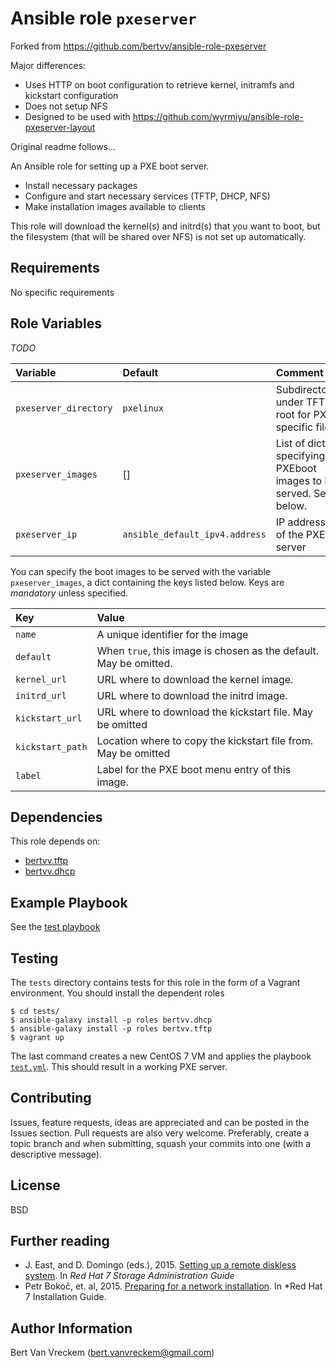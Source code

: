 # Ansible role `pxeserver`

Forked from https://github.com/bertvv/ansible-role-pxeserver

Major differences:
- Uses HTTP on boot configuration to retrieve kernel, initramfs and kickstart configuration
- Does not setup NFS
- Designed to be used with https://github.com/wyrmiyu/ansible-role-pxeserver-layout

Original readme follows...

An Ansible role for setting up a PXE boot server.

- Install necessary packages
- Configure and start necessary services (TFTP, DHCP, NFS)
- Make installation images available to clients

This role will download the kernel(s) and initrd(s) that you want to boot, but the filesystem (that will be shared over NFS) is not set up automatically.

## Requirements

No specific requirements

## Role Variables

*TODO*

| Variable              | Default                        | Comment                                                          |
| :---                  | :---                           | :---                                                             |
| `pxeserver_directory` | `pxelinux`                     | Subdirectory under TFTP root for PXE specific files              |
| `pxeserver_images`    | []                             | List of dicts specifying PXEboot images to be served. See below. |
| `pxeserver_ip`        | `ansible_default_ipv4.address` | IP address of the PXE server                                     |

You can specify the boot images to be served with the variable `pxeserver_images`, a dict containing the keys listed below. Keys are *mandatory* unless specified.

| Key              | Value                                                             |
| :---             | :---                                                              |
| `name`           | A unique identifier for the image                                 |
| `default`        | When `true`, this image is chosen as the default. May be omitted. |
| `kernel_url`     | URL where to download the kernel image.                           |
| `initrd_url`     | URL where to download the initrd image.                           |
| `kickstart_url`  | URL where to download the kickstart file. May be omitted          |
| `kickstart_path` | Location where to copy the kickstart file from. May be omitted    |
| `label`          | Label for the PXE boot menu entry of this image.                  |

## Dependencies

This role depends on:

- [bertvv.tftp](https://galaxy.ansible.com/list#/roles/3597)
- [bertvv.dhcp](https://galaxy.ansible.com/list#/roles/4859)

## Example Playbook

See the [test playbook](tests/test.yml)

## Testing

The `tests` directory contains tests for this role in the form of a Vagrant environment. You should install the dependent roles

```ShellSession
$ cd tests/
$ ansible-galaxy install -p roles bertvv.dhcp
$ ansible-galaxy install -p roles bertvv.tftp
$ vagrant up
```

The last command creates a new CentOS 7 VM and applies the playbook [`test.yml`](tests/test.yml). This should result in a working PXE server.

## Contributing

Issues, feature requests, ideas are appreciated and can be posted in the Issues section. Pull requests are also very welcome. Preferably, create a topic branch and when submitting, squash your commits into one (with a descriptive message).

## License

BSD

## Further reading

- J. East, and D. Domingo (eds.), 2015. [Setting up a remote diskless system](https://access.redhat.com/documentation/en-US/Red_Hat_Enterprise_Linux/7/html/Storage_Administration_Guide/ch-disklesssystems.html). In *Red Hat 7 Storage Administration Guide*
- Petr Bokoč, et. al, 2015. [Preparing for a network installation](https://access.redhat.com/documentation/en-US/Red_Hat_Enterprise_Linux/7/html/Installation_Guide/chap-installation-server-setup.html). In *Red Hat 7 Installation Guide.

## Author Information

Bert Van Vreckem (bert.vanvreckem@gmail.com)
